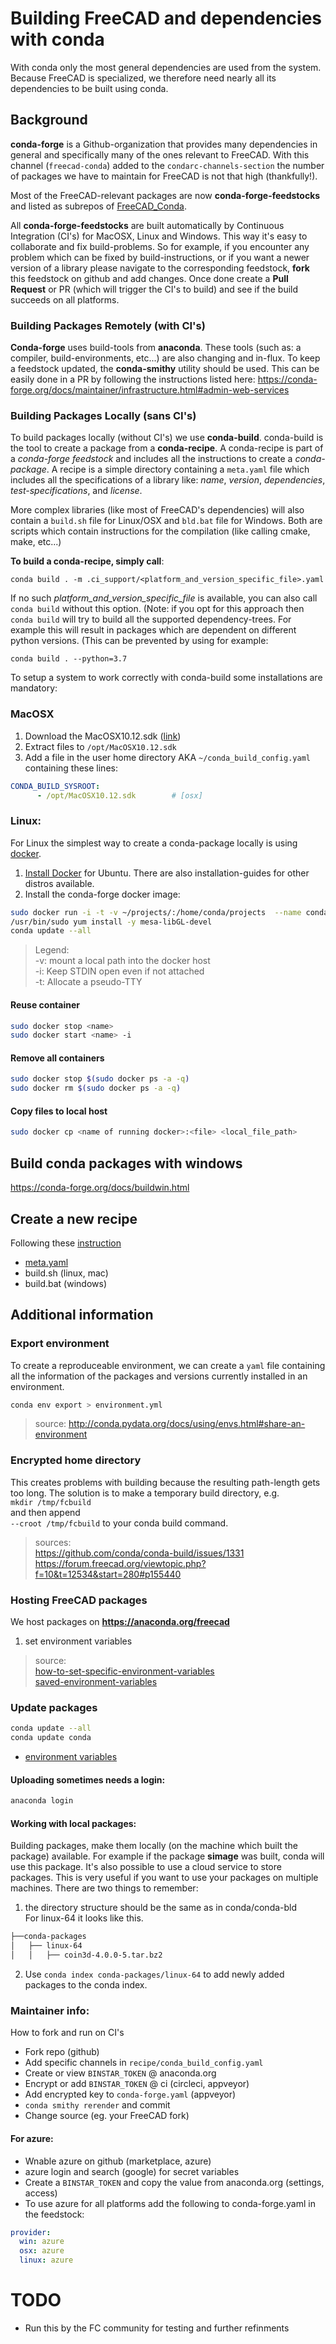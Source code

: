 # Building FreeCAD and dependencies with conda

With conda only the most general dependencies are used from the system. Because FreeCAD is specialized, we therefore need nearly all its dependencies to be built using conda.

## Background
**conda-forge** is a Github-organization that provides many dependencies in general and specifically many of the ones relevant to FreeCAD. With this channel (`freecad-conda`) added to the `condarc-channels-section` the number of packages we have to maintain for FreeCAD is not that high (thankfully!).

Most of the FreeCAD-relevant packages are now **conda-forge-feedstocks** and listed as subrepos of [FreeCAD_Conda](https://github.com/FreeCAD/FreeCAD_Conda).

All **conda-forge-feedstocks** are built automatically by Continuous Integration (CI's) for MacOSX, Linux and Windows. This way it's easy to collaborate and fix build-problems. So for example, if you encounter any problem which can be fixed by build-instructions, or if you want a newer version of a library please navigate to the corresponding feedstock, **fork** this feedstock on github and add changes. Once done create a **Pull Request** or PR (which will trigger the CI's to build) and see if the build succeeds on all platforms.

### Building Packages Remotely (with CI's)
**Conda-forge** uses build-tools from **anaconda**. These tools (such as: a compiler, build-environments, etc...) are also changing and in-flux. To keep a feedstock updated, the **conda-smithy** utility should be used. This can be easily done in a PR by following the instructions listed here: https://conda-forge.org/docs/maintainer/infrastructure.html#admin-web-services

### Building Packages Locally (sans CI's)
To build packages locally (without CI's) we use **conda-build**. conda-build is the tool to create a package from a **conda-recipe**. A conda-recipe is part of a *conda-forge feedstock* and includes all the instructions to create a *conda-package*. A recipe is a simple directory containing a `meta.yaml` file which includes all the specifications of a library like: *name*, *version*, *dependencies*, *test-specifications*, and *license*. 

More complex libraries (like most of FreeCAD's dependencies) will also contain a `build.sh` file for Linux/OSX and `bld.bat` file for Windows. Both are scripts which contain instructions for the compilation (like calling cmake, make, etc...)

**To build a conda-recipe, simply call**:  

  `conda build . -m .ci_support/<platform_and_version_specific_file>.yaml`  

If no such _platform_and_version_specific_file_ is available, you can also call `conda build` without this option. (Note: if you opt for this approach then `conda build` will try to build all the supported dependency-trees. For example this will result in packages which are dependent on different python versions. (This can be prevented by using for example:  
  
`conda build . --python=3.7`

To setup a system to work correctly with conda-build some installations are mandatory:

### MacOSX

1. Download the MacOSX10.12.sdk ([link](https://github.com/phracker/MacOSX-SDKs/releases/download/10.13/MacOSX10.12.sdk.tar.xz))
2. Extract files to `/opt/MacOSX10.12.sdk`
3. Add a file in the user home directory AKA `~/conda_build_config.yaml` containing these lines:
```yaml
CONDA_BUILD_SYSROOT:  
      - /opt/MacOSX10.12.sdk        # [osx]
```

### Linux:

For Linux the simplest way to create a conda-package locally is using [docker](https://www.docker.com/).

1. [Install Docker](https://docs.docker.com/engine/installation/linux/ubuntu/) for Ubuntu. There are also installation-guides for other distros available.
2. Install the conda-forge docker image:

  ```bash
  sudo docker run -i -t -v ~/projects/:/home/conda/projects  --name conda-forge condaforge/linux-anvil-comp7
  /usr/bin/sudo yum install -y mesa-libGL-devel
  conda update --all
  ```
  > Legend:  
  > -v: mount a local path into the docker host  
  > -i: Keep STDIN open even if not attached  
  > -t: Allocate a pseudo-TTY


#### Reuse container
```bash
sudo docker stop <name>
sudo docker start <name> -i
```

#### Remove all containers
```bash
sudo docker stop $(sudo docker ps -a -q)
sudo docker rm $(sudo docker ps -a -q)
```

#### Copy files to local host
```bash
sudo docker cp <name of running docker>:<file> <local_file_path>
```

## Build conda packages with windows
https://conda-forge.org/docs/buildwin.html


## Create a new recipe
Following these [instruction](http://docs.anaconda.org/using.html)
- [meta.yaml](http://conda.pydata.org/docs/building/meta-yaml.html)
- build.sh (linux, mac)
- build.bat (windows)


## Additional information

### Export environment
To create a reproduceable environment, we can create a `yaml` file containing all the information of the packages and versions currently installed in an environment.

```bash
conda env export > environment.yml
```
>  source: http://conda.pydata.org/docs/using/envs.html#share-an-environment

### Encrypted home directory
This creates problems with building because the resulting path-length gets too long. The solution is to make a temporary build directory, e.g.  
`mkdir /tmp/fcbuild`  
and then append  
`--croot /tmp/fcbuild` to your conda build command.
>   sources:  
>   https://github.com/conda/conda-build/issues/1331  
>   https://forum.freecad.org/viewtopic.php?f=10&t=12534&start=280#p155440

### Hosting FreeCAD packages

We host packages on **https://anaconda.org/freecad**
1. set environment variables
>  source:  
>  [how-to-set-specific-environment-variables](http://stackoverflowstackoverflow.com/questions/31598963/how-to-set-specific-environment-variables-when-activating-conda-environment)  
>  [saved-environment-variables](http://conda.pydata.org/docs/using/envs.html#saved-environment-variables)


### Update packages
```bash
conda update --all
conda update conda
```

- [environment variables](http://conda.pydata.org/docs/building/environment-vars.html)


#### Uploading sometimes needs a login:
```bash
anaconda login
```

#### Working with local packages:
Building packages, make them locally (on the machine which built the package) available. For example if the package __simage__ was built, conda will use this package. It's also possible to use a cloud service to store packages. This is very useful if you want to use your packages on multiple machines. There are two things to remember:

  1. the directory structure should be the same as in conda/conda-bld  
  For linux-64 it looks like this.
  ```bash
  ├──conda-packages
  │   ├── linux-64
  │   │   ├── coin3d-4.0.0-5.tar.bz2
  ```
  2. Use `conda index conda-packages/linux-64` to add newly added packages to the conda index.


### Maintainer info:
How to fork and run on CI's
- Fork repo (github)
- Add specific channels in `recipe/conda_build_config.yaml`
- Create or view `BINSTAR_TOKEN` @ anaconda.org
- Encrypt or add `BINSTAR_TOKEN` @ ci (circleci, appveyor)
- Add encrypted key to `conda-forge.yaml` (appveyor)
- `conda smithy rerender` and commit
- Change source (eg. your FreeCAD fork)

#### For azure:
- Wnable azure on github (marketplace, azure)
- azure login and search (google) for secret variables
- Create a `BINSTAR_TOKEN` and copy the value from anaconda.org (settings, access)
- To use azure for all platforms add the following to conda-forge.yaml in the feedstock:
```yaml
provider:
  win: azure
  osx: azure
  linux: azure
```

# TODO
* Run this by the FC community for testing and further refinments
